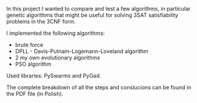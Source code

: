 In this project I wanted to compare and test a few algorithms, in particular genetic algorithms that might be useful for solving 3SAT satisfiability 
problems in the 3CNF form.

I implemented the following algorithms:
- brute force
- DPLL - Davis-Putnam-Logemann-Loveland algorithm
- 2 my own evolutionary algorithms
- PSO algorithm

Used libraries: PySwarms and PyGad.

The complete breakdown of all the steps and conslucions can be found in the PDF file (in Polish).
